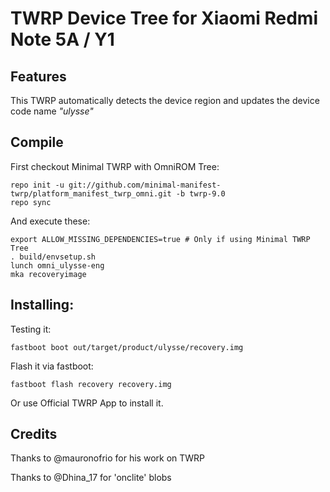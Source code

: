 TWRP Device Tree for Xiaomi Redmi Note 5A / Y1
==============================================

## Features

This TWRP automatically detects the device region and updates the device code name _"ulysse"_

## Compile

First checkout Minimal TWRP with OmniROM Tree:

```
repo init -u git://github.com/minimal-manifest-twrp/platform_manifest_twrp_omni.git -b twrp-9.0
repo sync
```

And execute these:

```
export ALLOW_MISSING_DEPENDENCIES=true # Only if using Minimal TWRP Tree
. build/envsetup.sh
lunch omni_ulysse-eng
mka recoveryimage
```

## Installing:

Testing it:
```
fastboot boot out/target/product/ulysse/recovery.img
```

Flash it via fastboot:
```
fastboot flash recovery recovery.img
```

Or use Official TWRP App to install it.

## Credits

Thanks to @mauronofrio for his work on TWRP

Thanks to @Dhina_17 for 'onclite' blobs
